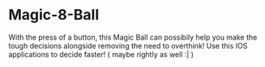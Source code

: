 # Magic-8-Ball

With the press of a button, this Magic Ball can possibily help you make the tough decisions alongside removing the need to overthink! Use this IOS applications to decide faster! ( maybe rightly as well :| )
